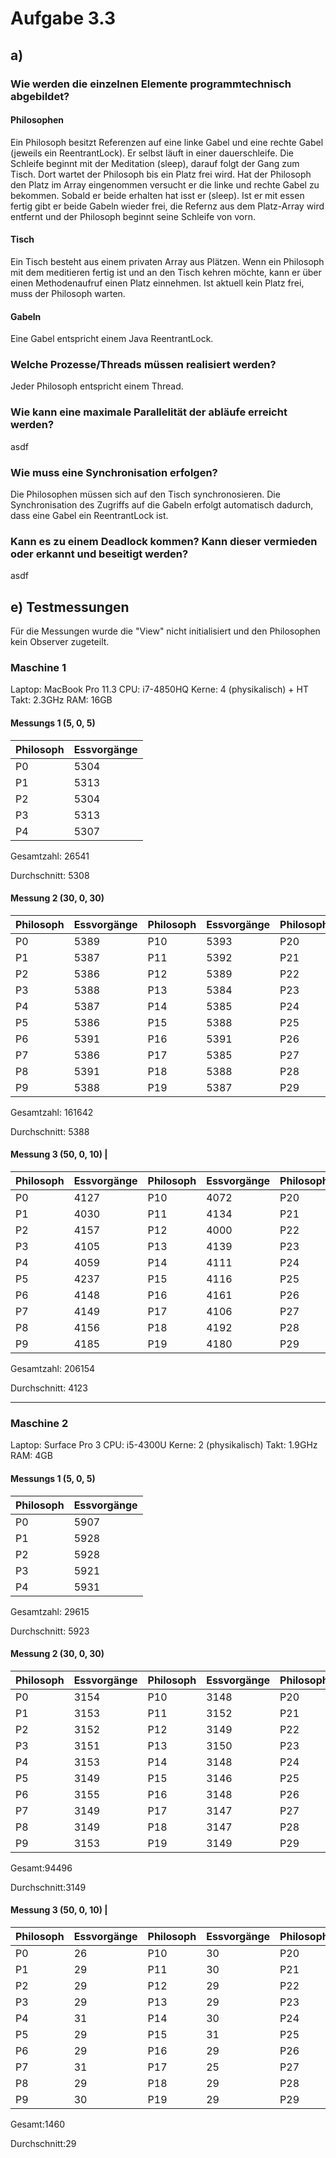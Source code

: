 # Aufgabe 3.3

## a)

### Wie werden die einzelnen Elemente programmtechnisch abgebildet?

#### Philosophen

Ein Philosoph besitzt Referenzen auf eine linke Gabel und eine rechte Gabel (jeweils ein ReentrantLock). Er selbst läuft in einer dauerschleife. Die Schleife beginnt mit der Meditation (sleep), darauf folgt der Gang zum Tisch. Dort wartet der Philosoph bis ein Platz frei wird. Hat der Philosoph den Platz im Array eingenommen versucht er die linke und rechte Gabel zu bekommen. Sobald er beide erhalten hat isst er (sleep). Ist er mit essen fertig gibt er beide Gabeln wieder frei, die Refernz aus dem Platz-Array wird entfernt und der Philosoph beginnt seine Schleife von vorn.

#### Tisch

Ein Tisch besteht aus einem privaten Array aus Plätzen. Wenn ein Philosoph mit dem meditieren fertig ist und an den Tisch kehren möchte, kann er über einen Methodenaufruf einen Platz einnehmen. Ist aktuell kein Platz frei, muss der Philosoph warten.

#### Gabeln

Eine Gabel entspricht einem Java ReentrantLock.

### Welche Prozesse/Threads müssen realisiert werden?

Jeder Philosoph entspricht einem Thread.

### Wie kann eine maximale Parallelität der abläufe erreicht werden?

asdf

### Wie muss eine Synchronisation erfolgen?

Die Philosophen müssen sich auf den Tisch synchronosieren. Die Synchronisation des Zugriffs auf die Gabeln erfolgt automatisch dadurch, dass eine Gabel ein ReentrantLock ist.

### Kann es zu einem Deadlock kommen? Kann dieser vermieden oder erkannt und beseitigt werden?

asdf

## e) Testmessungen

Für die Messungen wurde die "View" nicht initialisiert und den Philosophen kein Observer zugeteilt.

### Maschine 1
Laptop: MacBook Pro 11.3
CPU:    i7-4850HQ
Kerne:  4 (physikalisch) + HT
Takt:   2.3GHz
RAM:    16GB

#### Messungs 1 (5, 0, 5)
| Philosoph | Essvorgänge
| --- | ---
|	P0	|	5304
|	P1	|	5313
|	P2	|	5304
|	P3	|	5313
|	P4	|	5307

Gesamtzahl: 26541

Durchschnitt: 5308

#### Messung 2 (30, 0, 30)
| Philosoph | Essvorgänge | Philosoph | Essvorgänge | Philosoph | Essvorgänge
| --- | --- | --- | --- | --- | ---
|	P0	|	5389|	P10	|	5393|	P20	|	5388
|	P1	|	5387|	P11	|	5392|	P21	|	5385
|	P2	|	5386|	P12	|	5389|	P22	|	5391
|	P3	|	5388|	P13	|	5384|	P23	|	5389
|	P4	|	5387|	P14	|	5385|	P24	|	5384
|	P5	|	5386|	P15	|	5388|	P25	|	5386
|	P6	|	5391|	P16	|	5391|	P26	|	5393
|	P7	|	5386|	P17	|	5385|	P27	|	5388
|	P8	|	5391|	P18	|	5388|	P28	|	5390
|	P9	|	5388|	P19	|	5387|	P29	|	5387

Gesamtzahl: 161642

Durchschnitt: 5388

#### Messung 3 (50, 0, 10) |
| Philosoph | Essvorgänge | Philosoph | Essvorgänge | Philosoph | Essvorgänge | Philosoph | Essvorgänge | Philosoph | Essvorgänge
| --- | --- | --- | --- | --- | --- | --- | --- | --- | ---
|	P0	|	4127|	P10	|	4072|	P20	|	4140|	P30	|	4236|	P40	|	4148
|	P1	|	4030|	P11	|	4134|	P21	|	4128|	P31	|	4197|	P41	|	4134
|	P2	|	4157|	P12	|	4000|	P22	|	4179|	P32	|	4027|	P42	|	4198
|	P3	|	4105|	P13	|	4139|	P23	|	4087|	P33	|	4104|	P43	|	4101
|	P4	|	4059|	P14	|	4111|	P24	|	4176|	P34	|	4197|	P44	|	4157
|	P5	|	4237|	P15	|	4116|	P25	|	4181|	P35	|	4118|	P45	|	4079
|	P6	|	4148|	P16	|	4161|	P26	|	4031|	P36	|	4157|	P46	|	4095
|	P7	|	4149|	P17	|	4106|	P27	|	4070|	P37	|	4063|	P47	|	4103
|	P8	|	4156|	P18	|	4192|	P28	|	4073|	P38	|	4080|	P48	|	4122
|	P9	|	4185|	P19	|	4180|	P29	|	4068|	P39	|	4083|	P49	|	4058

Gesamtzahl: 206154

Durchschnitt: 4123

---

### Maschine 2
Laptop: Surface Pro 3
CPU:    i5-4300U
Kerne:  2 (physikalisch)
Takt:   1.9GHz
RAM:    4GB

#### Messungs 1 (5, 0, 5)
| Philosoph | Essvorgänge
| --- | --- |
|	P0	|	5907 |
|	P1	|	5928 |
|	P2	|	5928 |
|	P3	|	5921 |
|	P4	|	5931 |

Gesamtzahl: 29615

Durchschnitt: 5923

#### Messung 2 (30, 0, 30)
| Philosoph | Essvorgänge | Philosoph | Essvorgänge | Philosophen |Essvorgänge |
| --- | --- | --- | --- | --- | --- |
| P0  | 3154 | P10 | 3148 | P20 | 3150 |
| P1  | 3153 | P11 | 3152 | P21 | 3149 |
| P2  | 3152 | P12 | 3149 | P22 | 3152 |
| P3  | 3151 | P13 | 3150 | P23 | 3149 |
| P4  | 3153 | P14 | 3148 | P24 | 3148 |
| P5  | 3149 | P15 | 3146 | P25 | 3150 |
| P6  | 3155 | P16 | 3148 | P26 | 3147 |
| P7  | 3149 | P17 | 3147 | P27 | 3149 |
| P8  | 3149 | P18 | 3147 | P28 | 3150 |
| P9  | 3153 | P19 | 3149 | P29 | 3150 |

Gesamt:94496

Durchschnitt:3149

#### Messung 3 (50, 0, 10) |
| Philosoph | Essvorgänge | Philosoph | Essvorgänge | Philosophen | Essvorgänge | Philosoph | Essvorgänge | Philosoph | Essvorgänge |
| --- | --- | --- | --- | --- | --- | --- | --- | --- | --- |
| P0  | 26 | P10 | 30 | P20 | 31 | P30 | 29 | P40 | 29 |
| P1  | 29 | P11 | 30 | P21 | 31 | P31 | 30 | P41 | 27 |
| P2  | 29 | P12 | 29 | P22 | 29 | P32 | 30 | P42 | 30 |
| P3  | 29 | P13 | 29 | P23 | 28 | P33 | 29 | P43 | 28 |
| P4  | 31 | P14 | 30 | P24 | 29 | P34 | 29 | P44 | 28 |
| P5  | 29 | P15 | 31 | P25 | 29 | P35 | 28 | P45 | 27 |
| P6  | 29 | P16 | 29 | P26 | 29 | P36 | 31 | P46 | 29 |
| P7  | 31 | P17 | 25 | P27 | 29 | P37 | 28 | P47 | 28 |
| P8  | 29 | P18 | 29 | P28 | 29 | P38 | 30 | P48 | 31 |
| P9  | 30 | P19 | 29 | P29 | 31 | P39 | 30 | P49 | 31 |

Gesamt:1460

Durchschnitt:29
